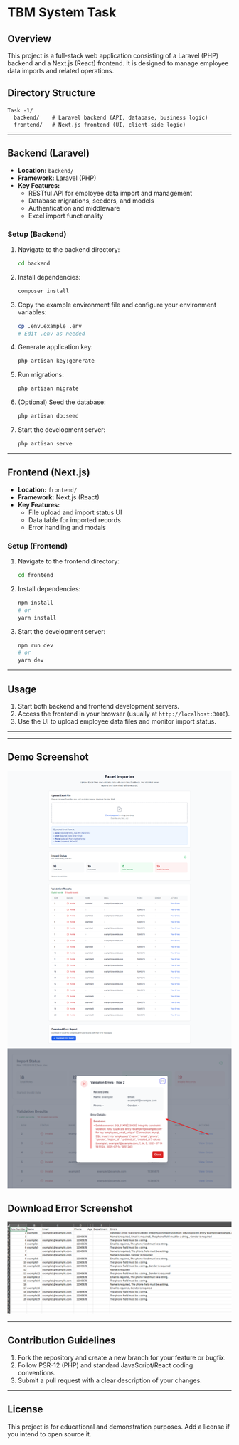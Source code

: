 # TBM System Task

## Overview

This project is a full-stack web application consisting of a Laravel (PHP) backend and a Next.js (React) frontend. It is designed to manage employee data imports and related operations.



## Directory Structure

```
Task -1/
  backend/    # Laravel backend (API, database, business logic)
  frontend/   # Next.js frontend (UI, client-side logic)
```

---

## Backend (Laravel)

- **Location:** `backend/`
- **Framework:** Laravel (PHP)
- **Key Features:**
  - RESTful API for employee data import and management
  - Database migrations, seeders, and models
  - Authentication and middleware
  - Excel import functionality

### Setup (Backend)
1. Navigate to the backend directory:
   ```sh
   cd backend
   ```
2. Install dependencies:
   ```sh
   composer install
   ```
3. Copy the example environment file and configure your environment variables:
   ```sh
   cp .env.example .env
   # Edit .env as needed
   ```
4. Generate application key:
   ```sh
   php artisan key:generate
   ```
5. Run migrations:
   ```sh
   php artisan migrate
   ```
6. (Optional) Seed the database:
   ```sh
   php artisan db:seed
   ```
7. Start the development server:
   ```sh
   php artisan serve
   ```

---

## Frontend (Next.js)

- **Location:** `frontend/`
- **Framework:** Next.js (React)
- **Key Features:**
  - File upload and import status UI
  - Data table for imported records
  - Error handling and modals

### Setup (Frontend)
1. Navigate to the frontend directory:
   ```sh
   cd frontend
   ```
2. Install dependencies:
   ```sh
   npm install
   # or
   yarn install
   ```
3. Start the development server:
   ```sh
   npm run dev
   # or
   yarn dev
   ```

---

## Usage

1. Start both backend and frontend development servers.
2. Access the frontend in your browser (usually at `http://localhost:3000`).
3. Use the UI to upload employee data files and monitor import status.

---


---

## Demo Screenshot
![Demo Screenshot](./screencapture-1.png)
![Demo Screenshot](./Screenshot_2.png)
## Download Error Screenshot
![Demo Screenshot](./Screenshot_3.png)

---

## Contribution Guidelines

1. Fork the repository and create a new branch for your feature or bugfix.
2. Follow PSR-12 (PHP) and standard JavaScript/React coding conventions.
3. Submit a pull request with a clear description of your changes.

---

## License

This project is for educational and demonstration purposes. Add a license if you intend to open source it. 